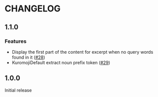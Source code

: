 # CHANGELOG


## 1.1.0

### Features

- Display the first part of the content for excerpt when no query words found in it ([#28](https://github.com/smori1983/vuepress-plugin-flexsearch/pull/28))
- KuromojiDefault extract noun prefix token ([#29](https://github.com/smori1983/vuepress-plugin-flexsearch/pull/29))


## 1.0.0

Initial release
